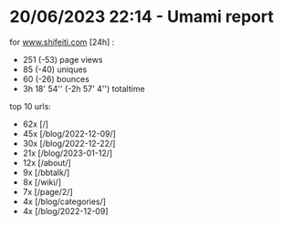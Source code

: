# 20/06/2023 22:14 - Umami report
for www.shifeiti.com [24h] :

 - 251 (-53) page views
 - 85 (-40) uniques
 - 60 (-26) bounces
 - 3h 18' 54'' (-2h 57' 4'') totaltime


top 10 urls:
 - 62x [/]
 - 45x [/blog/2022-12-09/]
 - 30x [/blog/2022-12-22/]
 - 21x [/blog/2023-01-12/]
 - 12x [/about/]
 - 9x [/bbtalk/]
 - 8x [/wiki/]
 - 7x [/page/2/]
 - 4x [/blog/categories/]
 - 4x [/blog/2022-12-09]


